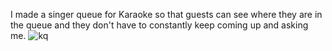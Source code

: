 I made a singer queue for Karaoke so that guests can see where they are in the queue and they don't have to constantly keep coming up and asking me.
![kq](https://github.com/emanisgrand/YARPS/assets/11033188/470fd316-4fb8-411b-b252-ddda2150de53)
